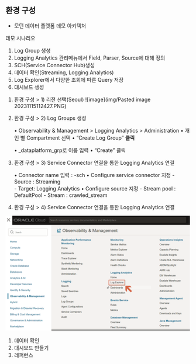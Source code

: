 
## 환경 구성
- 모던 데이터 플랫폼 데모 아키텍처



데모 시나리오
   
1) Log Group 생성
2) Logging Analytics 관리메뉴에서 Field, Parser, Source에 대해 정의
3) SCH(Service Connector Hub)생성
4) 데이터 확인(Streaming, Logging Analytics)
5) Log Explorer에서 다양한 조회에 따른 Query 저장
6) 대시보드 생성

1. 환경 구성 > 1) 리전 선택(Seoul)
   ![image](img/Pasted image 20231115112427.PNG)

1. 환경 구성 > 2) Log Groups 생성
   
   • Observability & Management > Logging Analytics > Administration
   • 개인 별 Compartment 선택
   • “Create Log Group” **클릭**
   
   • <name>_dataplatform_grp로 이름 입력
   • “Create” 클릭
   
1. 환경 구성 > 3) Service Connector 연결을 통한 Logging Analytics 연결
   
   • Connector name 입력 : <name>-sch
   • Configure service connector 지정
		- Source : Streaming  
		- Target: Logging Analytics
    • Configure source 지정
	    - Stream pool : DefaultPool
	    - Stream : crawled_stream

1. 환경 구성 > 4) Service Connector 연결을 통한 Logging Analytics 연결






![](assets/Logging%20Analytics%20HoL/Pasted%20image%2020231116164043.png)


1. 데이터 확인
2. 대시보드 만들기
3. 레퍼런스